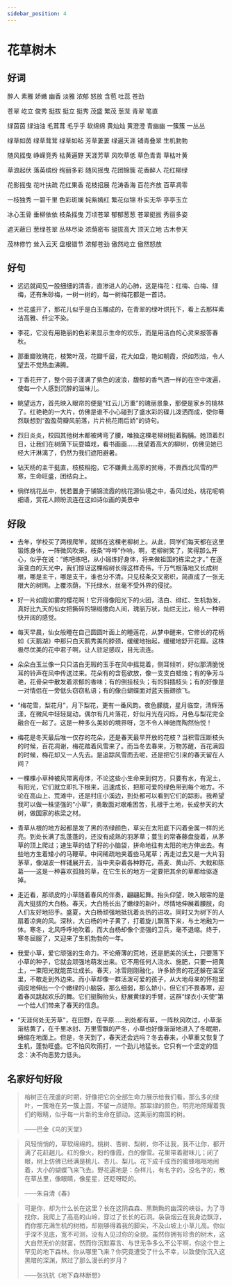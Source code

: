 ```yaml
---
sidebar_position: 4
---
```


# 花草树木

## 好词

醉人 素雅 娇嫩 幽香 淡雅 浓郁 怒放 含苞 吐蕊 苍劲

苍翠 屹立 俊秀 挺拔 挺立 挺秀 茂盛 繁茂 葱茏 青翠 笔直

绿茵茵 绿油油 毛茸茸 毛乎乎 软绵绵 黄灿灿 黄澄澄 青幽幽 一簇簇 一丛丛

绿草如茵 绿草茸茸 绿草如毡 芳草萋萋 绿遍天涯 铺青叠翠 生机勃勃

随风摇曳 峥嵘竞秀 枯黄遍野 天涯芳草 风吹草低 草色青青 草枯叶黄

草浪起伏 落英缤纷 绚丽多彩 随风摇曳 花团锦簇 花香醉人 花红柳绿

花影摇曳 花叶扶疏 花红果香 花枝招展 花涛香海 百花齐放 百草凋零

一枝独秀 一碧千里 色彩斑斓 姹紫嫣红 繁花似锦 朴实无华 亭亭玉立

冰心玉骨 垂柳依依 枝条摇曳 万顷苍翠 郁郁葱葱 苍翠挺拔 秀丽多姿

遮天蔽日 葱绿苍翠 丛林尽染 浓荫密布 挺拔高大 顶天立地 古木参天

茂林修竹 耸入云天 盘根错节 浓郁苍劲 傲然屹立 傲然怒放

## 好句

- 远远就闻见一股细细的清香，直渗进人的心肺，这是梅花：红梅、白梅、绿梅，还有朱砂梅，一树一树的，每一树梅花都是一首诗。

- 兰花盛开了，那花儿似乎是白玉雕成的，在青翠的绿叶烘托下，看上去那样素洁高雅、纤尘不染。

- 李花，它没有用艳丽的色彩来显示生命的欢乐，而是用洁白的心灵来报答春秋。

- 那重瓣玫瑰花，枝繁叶茂，花瓣千层，花大如盘，艳如朝霞，炽如烈焰，令人望去不觉热血沸腾。

- 丁香花开了，整个园子漾满了紫色的波浪，馥郁的香气酒一样的在空中泼遍，使每一个人感到沉醉的滋味儿。

- 眺望远方，首先映入眼帘的便是“红云儿万重”的瑰丽景象，那便是家乡的桃林了。红艳艳的一大片，仿佛是谁不小心碰到了盛水彩的碟儿泼洒而成，使你蓦然联想到“盈盈荷瓣风前落，片片桃花雨后娇”的诗句。

- 烈日炎炎，校园其他树木都被烤弯了腰，唯独这棵老柳树挺着胸脯。她顶着烈日，让我们在树荫下玩耍嬉戏，看书画画……我望着高大的柳树，仿佛见她已经大汗淋漓了，仍然为我们遮阳避暑。

- 钻天杨的主干挺直，枝枝相抱，它不嫌黄土高原的贫瘠，不畏西北风雪的严寒，生命旺盛，团结向上。

- 徜徉桃花丛中，恍若置身于铺锦流霞的桃花源仙境之中，香风过处，桃花呢喃细语，赏花人顾盼流连在这如诗似画的美景中

## 好段

- 去年，学校买了两根爬竿，就绑在这棵老柳树上。从此，同学们每天都在这里锻炼身体，一阵微风吹来，枝条“哗哗”作响，啊，老柳树笑了，笑得那么开心，似乎在说：“练吧练吧，从小锻炼好身体，将来做祖国的栋梁之才。”
  在逐渐变白的天光中，我们惊讶这棵榕树长得这样奇伟，千万气根落地又长成树根，哪是主干，哪是支干，谁也分不清。只见枝条交叉密织，简直成了一张无限大的树网。上覆浓荫，下托绿水，丝毫不受外界的侵扰。

- 好一片如霞如雾的樱花啊！它开得像阳光下的火团，洁白、绯红、生机勃发，真好比九天的仙女把撕碎的锦缎撒向人间，瑰丽万状，灿烂无比，给人一种明快开阔的感觉。

- 每天早晨，仙女般睡在自己圆圆叶面上的睡莲花，从梦中醒来，它修长的花柄如《天鹅湖》中那只白天鹅秀美的脖颈，缓缓地抬起，缓缓地舒开花瓣。这株极尽优美的花中君子啊，让人驻足感叹，目光流连。

- 朵朵白玉兰像一只只洁白无瑕的玉手在风中摇晃着，侧耳倾听，好似那清脆悦耳的铃声在风中传送过来。花朵有的含苞欲放，像一支支白蜡烛；有的争芳斗艳，花骨朵中散发着浓郁的香味；有的倒挂枝头；有的斜插枝头；有的好像是一对情侣在一旁低头窃窃私语；有的像白蝴蝶面对蓝天振翅欲飞。

- “梅花雪，梨花月”，月下梨花，更有一番风韵。夜色朦胧，星月临空，清辉荡漾，在微风中轻轻晃动，偶尔有几片落花，好似月光在闪烁，月色与梨花完全融合在一起了。这是一种多么美妙的境界呀，怎不令人神驰而陶然怡悦！

- 梅花是冬天最后唯一仅存的花朵，还是春天最早开放的花枝？当积雪压断枝头的时候，百花凋谢，梅花踏着风雪来了。而当冬去春来，万物苏醒，百花满园的时候，梅花却又一人先去。是追踪风雪而去呢，还是把它引来的春天留在人间？

- 一棵棵小草种被风带离母体，不论这些小生命来到何方，只要有水，有泥土，有阳光，它们就立即扎下根来，迅速成长，把那可爱的绿色带到每个地方。不论在高山上、荒滩中，还是村庄小溪边，到处都可以看到它们的踪影。我希望我可以做一株坚强的“小草”，勇敢面对艰难困苦，扎根于土地，长成参天的大树，做国家的栋梁之材。

- 青草从根的地方起都是发了黑的浓绿颜色，草尖在太阳底下闪着金属一样的光亮。到处长满了乱蓬蓬的，还没有成熟的羽茅草；蔓生的常春藤盘旋着，从茅草的顶上爬过；速生草的结了籽的小脑袋，拼命地往有太阳的地方伸出去。有些地方生着矮小的马鞭草。中间稀疏地夹着些马尾草；再走过去又是一大片羽茅草，像湖波一样铺展开去，当中夹杂着各种野花，燕麦、黄山芥、大戟和陈葛——这是一种喜欢孤独的草，在它生长的地方一定要把其余的草都给驱逐掉。

- 走近看，那顽皮的小草随着春风的伴奏，翩翩起舞。抬头仰望，映入眼帘的是高大挺拔的大白杨。春天，大白杨长出了嫩绿的新叶，尽情地伸展着腰肢，向人们友好地招手。盛夏，大白杨顽强地抵抗着炎热的进攻。同时又为树下的人扇着凉爽的风。深秋，大白杨的叶子黄了，打着旋儿飘落下来，与土地融为一体。寒冬，北风呼呼地吹着，而大白杨却像个坚强的卫兵，毫不退缩。终于，寒冬屈服了，又迎来了生机勃勃的一年。

- 我爱小草，爱它顽强的生命力。不论瘠薄的荒地，还是肥美的沃土，只要落下小草的种子，它就会顽强地萌发出来。它不用任何人浇水、施肥，只要一把黄土，一束阳光就能茁壮成长。春天，冰雪刚刚融化，许多娇贵的花还躲在温室里，不敢走到外边来。而小草却像一群活泼可爱的孩子，从大地母亲的怀抱里调皮地伸出一个个嫩绿的小脑袋，那么细弱，那么娇小，但它们不畏春寒，迎着春风跳起欢乐的舞。它们挺胸抬头，舒展黄绿的手臂，这群“绿衣小天使”第一个给人们带来了春天的信息。

- “天涯何处无芳草”，在田野，在平原……到处都有草，一阵秋风吹过，小草渐渐枯黄了，在千里冰封、万里雪飘的严冬，小草也好像渐渐地进入了冬眠期，蜷缩在地面上。但是，冬天到了，春天还会远吗？冬去春来，小草重又恢复了生机，蓬勃旺盛。它不怕风吹雨打，一个劲儿地猛长。它只有一个坚定的信念：决不向恶势力低头。

## 名家好句好段

> 榕树正在茂盛的时期，好像把它的全部生命力展示给我们看。那么多的绿叶，一簇堆在另一簇上面，不留一点缝隙。那翠绿的颜色，明亮地照耀着我们的眼睛，似乎每一片新的生命在颤动。这美丽的南国的树。
>
> ——巴金《鸟的天堂》

> 风轻悄悄的，草软绵绵的。桃树、杏树、梨树，你不让我，我不让你，都开满了花赶趟儿。红的像火，粉的像霞，白的像雪。花里带着甜味儿；闭了眼，树上仿佛已经满是桃儿、杏儿、梨儿。花下成千成百的蜜蜂嗡嗡地闹着，大小的蝴蝶飞来飞去。野花遍地是：杂样儿，有名字的，没名字的，散在草丛里，像眼睛，像星星，还眨呀眨的。
>
> ——朱自清《春》

> 可是你，却为什么长在这里？长在这阴森森、黑黝黝的幽深的峡谷。为了寻找你，我爬上了高高的山岭，穿过了长长的石洞。袅袅烟云在我身边飘浮，而你那充满生机的树梢，却刚够得着我的脚尖，不及山坡上小草儿高。你似乎深不见底，宽不可测，没有人见过你的全貌。虽然你拥有珍贵的树木，这大自然无价的财富，然而你沉默寡言、与世无争多么不公平啊，你这个世上罕见的地下森林。你从哪里飞来？你究竟遭受了什么不幸，以致使你沉入这黑暗的深渊，熬过了那么漫长的岁月？
>
> ——张抗抗《地下森林断想》

